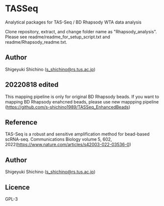 # TASSeq
Analytical packages for TAS-Seq / BD Rhapsody WTA data analysis

Clone repository, extract, and change folder name as "Rhapsody_analysis".
Please see readme/readme_for_setup_script.txt and readme/Rhapsody_readme.txt.

## Author
Shigeyuki Shichino (s_shichino@rs.tus.ac.jp)

## 20220818 edited
This mapping pipeline is only for original BD Rhapsody beads. If you want to mapping BD Rhapsody enahcned beads,
please use new mappping pipeline (https://github.com/s-shichino1989/TASSeq_EnhancedBeads)

## Reference
TAS-Seq is a robust and sensitive amplification method for bead-based scRNA-seq. Communications Biology volume 5, 602, 2022(https://www.nature.com/articles/s42003-022-03536-0)

## Author
Shigeyuki Shichino (s_shichino@rs.tus.ac.jp)

## Licence
GPL-3
